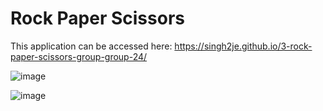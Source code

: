 Rock Paper Scissors
===================================
This application can be accessed here: https://singh2je.github.io/3-rock-paper-scissors-group-group-24/

![image](https://github.com/Singh2je/3-rock-paper-scissors-group-group-24/assets/71667958/450aa625-e015-4291-9ec5-e21cad23575e)

![image](https://github.com/Singh2je/3-rock-paper-scissors-group-group-24/assets/71667958/e25fd169-cbce-42ec-9804-9b2f57c8c892)
